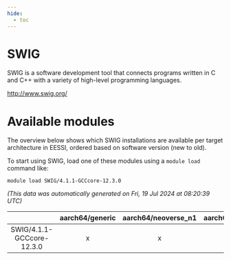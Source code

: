 ```yaml
---
hide:
  - toc
---
```


SWIG
====


SWIG is a software development tool that connects programs written in C and C++ with a variety of high-level programming languages.

http://www.swig.org/
# Available modules


The overview below shows which SWIG installations are available per target architecture in EESSI, ordered based on software version (new to old).

To start using SWIG, load one of these modules using a `module load` command like:

```shell
module load SWIG/4.1.1-GCCcore-12.3.0
```

*(This data was automatically generated on Fri, 19 Jul 2024 at 08:20:39 UTC)*  

| |aarch64/generic|aarch64/neoverse_n1|aarch64/neoverse_v1|x86_64/generic|x86_64/amd/zen2|x86_64/amd/zen3|x86_64/intel/haswell|x86_64/intel/skylake_avx512|
| :---: | :---: | :---: | :---: | :---: | :---: | :---: | :---: | :---: |
|SWIG/4.1.1-GCCcore-12.3.0|x|x|x|x|x|x|x|x|
